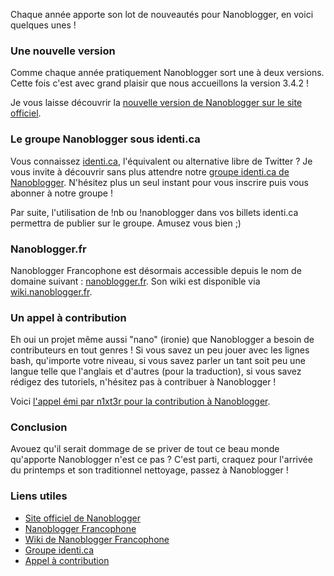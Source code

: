 Chaque année apporte son lot de nouveautés pour Nanoblogger, en voici quelques unes !

### Une nouvelle version

Comme chaque année pratiquement Nanoblogger sort une à deux versions. Cette fois c'est avec grand plaisir que nous accueillons la version 3.4.2 !

Je vous laisse découvrir la [nouvelle version de Nanoblogger sur le site officiel](http://nanoblogger.sourceforge.net/archives/2010/02/15/nanoblogger_3_4_2/ "Se rendre sur le site officiel de Nanoblogger et lire l'article sur la nouvelle version 3.4.2").

### Le groupe Nanoblogger sous identi.ca

Vous connaissez [identi.ca](http://identi.ca/ "Aller sur la page d'accueil d'identi.ca, l'alternative libre de Twitter"), l'équivalent ou alternative libre de Twitter ? Je vous invite à découvrir sans plus attendre notre [groupe identi.ca de Nanoblogger](http://identi.ca/group/nb "Visiter la page d'accueil de Nanoblogger sur identi.ca"). N'hésitez plus un seul instant pour vous inscrire puis vous abonner à notre groupe !

Par suite, l'utilisation de !nb ou !nanoblogger dans vos billets identi.ca permettra de publier sur le groupe. Amusez vous bien ;)

### Nanoblogger.fr

Nanoblogger Francophone est désormais accessible depuis le nom de domaine suivant : [nanoblogger.fr](http://nanoblogger.fr/ "Se rendre sur le site de Nanoblogger Francophone").
Son wiki est disponible via [wiki.nanoblogger.fr](http://wiki.nanoblogger.fr/ "Se rendre sur le wiki de Nanoblogger Francophone").

### Un appel à contribution

Eh oui un projet même aussi "nano" (ironie) que Nanoblogger a besoin de contributeurs en tout genres ! Si vous savez un peu jouer avec les lignes bash, qu'importe votre niveau, si vous savez parler un tant soit peu une langue telle que l'anglais et d'autres (pour la traduction), si vous savez rédigez des tutoriels, n'hésitez pas à contribuer à Nanoblogger !

Voici [l'appel émi par n1xt3r pour la contribution à Nanoblogger](http://nanoblogger.sourceforge.net/archives/2010/02/12/fight_bit_rot_-_join_the_nanoblogger_development_team_today/ "En savoir plus sur l'appel émi par le développeur principal de Nanoblogger au sujet de la contribution").

### Conclusion

Avouez qu'il serait dommage de se priver de tout ce beau monde qu'apporte Nanoblogger n'est ce pas ? C'est parti, craquez pour l'arrivée du printemps et son traditionnel nettoyage, passez à Nanoblogger !

### Liens utiles

  * [Site officiel de Nanoblogger](http://nanoblogger.sourceforge.net/ "Visiter la page officielle de Nanoblogger")
  * [Nanoblogger Francophone](http://nanoblogger.fr/ "Se rendre sur le site Nanoblogger Francophone")
  * [Wiki de Nanoblogger Francophone](http://wiki.nanoblogger.fr/ "Se rendre sur le wiki de Nanoblogger Francophone")
  * [Groupe identi.ca](http://identi.ca/group/nb/ "Visiter la page d'accueil de Nanoblogger sur identi.ca")
  * [Appel à contribution](http://nanoblogger.sourceforge.net/archives/2010/02/12/fight_bit_rot_-_join_the_nanoblogger_development_team_today/ "En savoir plus sur l'appel à contribution émi par le développeur principal de Nanoblogger")

